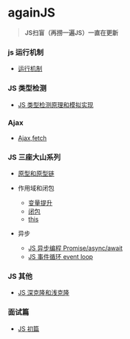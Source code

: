 # againJS
>__JS扫盲（再捞一遍JS）一直在更新__

<!-- ### 类型
  - [基本类型](https://github.com/lurenacm/againJS/blob/main/js/%E7%B1%BB%E5%9E%8B/%E5%9F%BA%E6%9C%AC%E7%B1%BB%E5%9E%8B.md)
  - [引用类型](https://github.com/lurenacm/againJS/blob/main/js/%E7%B1%BB%E5%9E%8B/%E5%BC%95%E7%94%A8%E7%B1%BB%E5%9E%8B.md)
  
### base
  - [你知道的JS😂](https://github.com/lurenacm/againJS/blob/main/js/base/base.md)


### JS 数组
* [JS数组](https://github.com/lurenacm/againJS/blob/main/js/%E6%95%B0%E7%BB%84/.md)

### JS 字符串
* [JS字符串](https://github.com/lurenacm/againJS/blob/main/js/%E5%AD%97%E7%AC%A6%E4%B8%B2/.md)

### JS 函数

* [JS函数](https://github.com/lurenacm/againJS/blob/main/js/%E5%87%BD%E6%95%B0/.md) -->

### js 运行机制
* [运行机制](https://github.com/lurenacm/againJS/issues/7)

### JS 类型检测
* [JS 类型检测原理和模拟实现](https://github.com/lurenacm/againJS/issues/12)

### Ajax
* [Ajax,fetch](https://github.com/lurenacm/againJS/issues/9)

### JS 三座大山系列
* [原型和原型链](https://github.com/lurenacm/againJS/issues/1)
 
* 作用域和闭包
  - [变量提升](https://github.com/lurenacm/againJS/issues/4)
  - [闭包](https://github.com/lurenacm/againJS/issues/2)
  - [this](https://github.com/lurenacm/againJS/issues/3)
 
* 异步
  - [JS 异步编程 Promise/async/await](https://github.com/lurenacm/againJS/issues/11)
  - [JS 事件循环 event loop](https://github.com/lurenacm/againJS/issues/10)

### JS 其他
  - [JS 深克隆和浅克隆](https://github.com/lurenacm/againJS/issues/)
<!-- ### OOP
* [OOP](https://github.com/lurenacm/againJS)

### DOM
* [DOM](https://github.com/lurenacm/againJS)

### BOM
* [BOM]() -->

### 面试篇
* [JS 初篇](https://github.com/lurenacm/againJS/issues/5)
